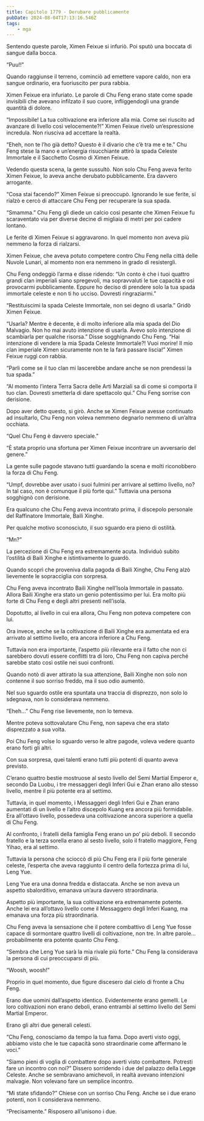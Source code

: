 ```yaml
---
title: Capitolo 1779 - Derubare pubblicamente
pubDate: 2024-08-04T17:13:16.546Z
tags:
    - mga
---
```



Sentendo queste parole, Ximen Feixue si infuriò. Poi sputò una boccata di sangue dalla bocca.


“Puu!!”


Quando raggiunse il terreno, cominciò ad emettere vapore caldo, non era sangue ordinario, era fuoriuscito per pura rabbia.


Ximen Feixue era infuriato. Le parole di Chu Feng erano state come spade invisibili che avevano infilzato il suo cuore, infliggendogli una grande quantità di dolore.


“Impossibile! La tua coltivazione era inferiore alla mia. Come sei riuscito ad avanzare di livello così velocemente?!” Ximen Feixue rivelò un’espressione incredula. Non riusciva ad accettare la realtà.


“Eheh, non te l’ho già detto? Questo è il divario che c’è tra me e te.” Chu Feng stese la mano e un’energia risucchiante attirò la spada Celeste Immortale e il Sacchetto Cosmo di Ximen Feixue.


Vedendo questa scena, la gente sussultò. Non solo Chu Feng aveva ferito Ximen Feixue, lo aveva anche derubato pubblicamente. Era davvero arrogante.

“Cosa stai facendo?” Ximen Feixue si preoccupò. Ignorando le sue ferite, si rialzò e cercò di attaccare Chu Feng per recuperare la sua spada.


“Smamma.” Chu Feng gli diede un calcio così pesante che Ximen Feixue fu scaraventato via per diverse decine di migliaia di metri per poi cadere lontano.


Le ferite di Ximen Feixue si aggravarono. In quel momento non aveva più nemmeno la forza di rialzarsi.


Ximen Feixue, che aveva potuto competere contro Chu Feng nella città delle Nuvole Lunari, al momento non era nemmeno in grado di resistergli.


Chu Feng ondeggiò l’arma e disse ridendo: “Un conto è che i tuoi quattro grandi clan imperiali siano spregevoli, ma sopravvaluti le tue capacità e osi provocarmi pubblicamente. Eppure ho deciso di prendere solo la tua spada immortale celeste e non ti ho ucciso. Dovresti ringraziarmi.”


“Restituiscimi la spada Celeste Immortale, non sei degno di usarla.” Gridò Ximen Feixue.


“Usarla? Mentre è decente, è di molto inferiore alla mia spada del Dio Malvagio. Non ho mai avuto intenzione di usarla. Avevo solo intenzione di scambiarla per qualche risorsa.” Disse sogghignando Chu Feng.
“Hai intenzione di vendere la mia Spada Celeste Immortale?! Vuoi morire! Il mio clan imperiale Ximen sicuramente non te la farà passare liscia!” Ximen Feixue ruggì con rabbia.


“Parli come se il tuo clan mi lascerebbe andare anche se non prendessi la tua spada.”

“Al momento l’intera Terra Sacra delle Arti Marziali sa di come si comporta il tuo clan. Dovresti smetterla di dare spettacolo qui.” Chu Feng sorrise con derisione.


Dopo aver detto questo, si girò. Anche se Ximen Feixue avesse continuato ad insultarlo, Chu Feng non voleva nemmeno degnarlo nemmeno di un’altra occhiata.


“Quel Chu Feng è davvero speciale.”


“È stata proprio una sfortuna per Ximen Feixue incontrare un avversario del genere.”


La gente sulle pagode stavano tutti guardando la scena e molti riconobbero la forza di Chu Feng.

“Umpf, dovrebbe aver usato i suoi fulmini per arrivare al settimo livello, no? In tal caso, non è comunque il più forte qui.” Tuttavia una persona sogghignò con derisione.


Era qualcuno che Chu Feng aveva incontrato prima, il discepolo personale del Raffinatore Immortale, Baili Xinghe.


Per qualche motivo sconosciuto, il suo sguardo era pieno di ostilità.


“Mn?”


La percezione di Chu Feng era estremamente acuta. Individuò subito l’ostilità di Baili Xinghe e istintivamente lo guardò.


Quando scoprì che proveniva dalla pagoda di Baili Xinghe, Chu Feng alzò lievemente le sopracciglia con sorpresa.


Chu Feng aveva incontrato Baili Xinghe nell’Isola Immortale in passato. Allora Baili Xinghe era stato un genio potentissimo per lui. Era molto più forte di Chu Feng e degli altri presenti nell’isola.


Dopotutto, al livello in cui era allora, Chu Feng non poteva competere con lui.


Ora invece, anche se la coltivazione di Baili Xinghe era aumentata ed era arrivato al settimo livello, era ancora inferiore a Chu Feng.

Tuttavia non era importante, l’aspetto più rilevante era il fatto che non ci sarebbero dovuti essere conflitti tra di loro, Chu Feng non capiva perché sarebbe stato così ostile nei suoi confronti.


Quando notò di aver attirato la sua attenzione, Baili Xinghe non solo non contenne il suo sorriso freddo, ma il suo odio aumentò.


Nel suo sguardo ostile era spuntata una traccia di disprezzo, non solo lo sdegnava, non lo considerava nemmeno.

“Eheh…” Chu Feng rise lievemente, non lo temeva.


Mentre poteva sottovalutare Chu Feng, non sapeva che era stato disprezzato a sua volta.


Poi Chu Feng volse lo sguardo verso le altre pagode, voleva vedere quanto erano forti gli altri.


Con sua sorpresa, quei talenti erano tutti più potenti di quanto aveva previsto.


C’erano quattro bestie mostruose al sesto livello del Semi Martial Emperor e, secondo Da Luobu, i tre messaggeri degli Inferi Gui e Zhan erano allo stesso livello, mentre il più potente era al settimo.


Tuttavia, in quel momento, i Messaggeri degli Inferi Gui e Zhan erano aumentati di un livello e l’altro discepolo Kuang era ancora più formidabile. Era all’ottavo livello, possedeva una coltivazione ancora superiore a quella di Chu Feng.


Al confronto, i fratelli della famiglia Feng erano un po’ più deboli. Il secondo fratello e la terza sorella erano al sesto livello, solo il fratello maggiore, Feng Yihao, era al settimo.


Tuttavia la persona che scioccò di più Chu Feng era il più forte generale celeste, l’esperta che aveva raggiunto il centro della fortezza prima di lui, Leng Yue.


Leng Yue era una donna fredda e distaccata. Anche se non aveva un aspetto sbalorditivo, emanava un’aura davvero straordinaria.


Aspetto più importante, la sua coltivazione era estremamente potente. Anche lei era all’ottavo livello come il Messaggero degli Inferi Kuang, ma emanava una forza più straordinaria.


Chu Feng aveva la sensazione che il potere combattivo di Leng Yue fosse capace di sormontare quattro livelli di coltivazione, non tre. In altre parole… probabilmente era potente quanto Chu Feng.

“Sembra che Leng Yue sarà la mia rivale più forte.” Chu Feng la considerava la persona di cui preoccuparsi di più.


“Woosh, woosh!”


Proprio in quel momento, due figure discesero dal cielo di fronte a Chu Feng.


Erano due uomini dall’aspetto identico. Evidentemente erano gemelli. Le loro coltivazioni non erano deboli, erano entrambi al settimo livello del Semi Martial Emperor.

Erano gli altri due generali celesti.


“Chu Feng, conosciamo da tempo la tua fama. Dopo averti visto oggi, abbiamo visto che le tue capacità sono straordinarie come affermano le voci.”


“Siamo pieni di voglia di combattere dopo averti visto combattere. Potresti fare un incontro con noi?” Dissero sorridendo i due del palazzo della Legge Celeste. Anche se sembravano amichevoli, in realtà avevano intenzioni malvagie. Non volevano fare un semplice incontro.


“Mi state sfidando?” Chiese con un sorriso Chu Feng. Anche se i due erano potenti, non li considerava nemmeno.

“Precisamente.” Risposero all’unisono i due.



